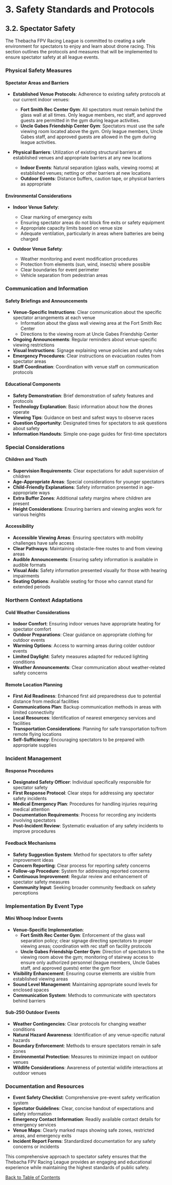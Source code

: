 # 3. Safety Standards and Protocols

## 3.2. Spectator Safety

The Thebacha FPV Racing League is committed to creating a safe environment for spectators to enjoy and learn about drone racing. This section outlines the protocols and measures that will be implemented to ensure spectator safety at all league events.

### Physical Safety Measures

#### Spectator Areas and Barriers

- **Established Venue Protocols**: Adherence to existing safety protocols at our current indoor venues:  
  - **Fort Smith Rec Center Gym**: All spectators must remain behind the glass wall at all times. Only league members, rec staff, and approved guests are permitted in the gym during league activities.  
  - **Uncle Gabes Friendship Center Gym**: Spectators must use the safe viewing room located above the gym. Only league members, Uncle Gabes staff, and approved guests are allowed in the gym during league activities.

- **Physical Barriers**: Utilization of existing structural barriers at established venues and appropriate barriers at any new locations  
  - **Indoor Events**: Natural separation (glass walls, viewing rooms) at established venues; netting or other barriers at new locations  
  - **Outdoor Events**: Distance buffers, caution tape, or physical barriers as appropriate  

#### Environmental Considerations

- **Indoor Venue Safety**:  
  - Clear marking of emergency exits  
  - Ensuring spectator areas do not block fire exits or safety equipment  
  - Appropriate capacity limits based on venue size  
  - Adequate ventilation, particularly in areas where batteries are being charged  

- **Outdoor Venue Safety**:  
  - Weather monitoring and event modification procedures  
  - Protection from elements (sun, wind, insects) where possible  
  - Clear boundaries for event perimeter  
  - Vehicle separation from pedestrian areas  

### Communication and Information

#### Safety Briefings and Announcements

- **Venue-Specific Instructions**: Clear communication about the specific spectator arrangements at each venue  
  - Information about the glass wall viewing area at the Fort Smith Rec Center  
  - Directions to the viewing room at Uncle Gabes Friendship Center  
- **Ongoing Announcements**: Regular reminders about venue-specific viewing restrictions  
- **Visual Instructions**: Signage explaining venue policies and safety rules  
- **Emergency Procedures**: Clear instructions on evacuation routes from spectator areas  
- **Staff Coordination**: Coordination with venue staff on communication protocols  

#### Educational Components

- **Safety Demonstration**: Brief demonstration of safety features and protocols  
- **Technology Explanation**: Basic information about how the drones operate  
- **Viewing Tips**: Guidance on best and safest ways to observe races  
- **Question Opportunity**: Designated times for spectators to ask questions about safety  
- **Information Handouts**: Simple one-page guides for first-time spectators  

### Special Considerations

#### Children and Youth

- **Supervision Requirements**: Clear expectations for adult supervision of children  
- **Age-Appropriate Areas**: Special considerations for younger spectators  
- **Child-Friendly Explanations**: Safety information presented in age-appropriate ways  
- **Extra Buffer Zones**: Additional safety margins where children are present  
- **Height Considerations**: Ensuring barriers and viewing angles work for various heights  

#### Accessibility

- **Accessible Viewing Areas**: Ensuring spectators with mobility challenges have safe access  
- **Clear Pathways**: Maintaining obstacle-free routes to and from viewing areas  
- **Audible Announcements**: Ensuring safety information is available in audible formats  
- **Visual Aids**: Safety information presented visually for those with hearing impairments  
- **Seating Options**: Available seating for those who cannot stand for extended periods  

### Northern Context Adaptations

#### Cold Weather Considerations

- **Indoor Comfort**: Ensuring indoor venues have appropriate heating for spectator comfort  
- **Outdoor Preparations**: Clear guidance on appropriate clothing for outdoor events  
- **Warming Options**: Access to warming areas during colder outdoor events  
- **Limited Daylight**: Safety measures adapted for reduced lighting conditions  
- **Weather Announcements**: Clear communication about weather-related safety concerns  

#### Remote Location Planning

- **First Aid Readiness**: Enhanced first aid preparedness due to potential distance from medical facilities  
- **Communications Plan**: Backup communication methods in areas with limited connectivity  
- **Local Resources**: Identification of nearest emergency services and facilities  
- **Transportation Considerations**: Planning for safe transportation to/from remote flying locations  
- **Self-Sufficiency**: Encouraging spectators to be prepared with appropriate supplies  

### Incident Management

#### Response Procedures

- **Designated Safety Officer**: Individual specifically responsible for spectator safety  
- **First Response Protocol**: Clear steps for addressing any spectator safety incidents  
- **Medical Emergency Plan**: Procedures for handling injuries requiring medical attention  
- **Documentation Requirements**: Process for recording any incidents involving spectators  
- **Post-Incident Review**: Systematic evaluation of any safety incidents to improve procedures  

#### Feedback Mechanisms

- **Safety Suggestion System**: Method for spectators to offer safety improvement ideas  
- **Concern Reporting**: Clear process for reporting safety concerns  
- **Follow-up Procedure**: System for addressing reported concerns  
- **Continuous Improvement**: Regular review and enhancement of spectator safety measures  
- **Community Input**: Seeking broader community feedback on safety perceptions  

### Implementation By Event Type

#### Mini Whoop Indoor Events

- **Venue-Specific Implementation**:  
  - **Fort Smith Rec Center Gym**: Enforcement of the glass wall separation policy; clear signage directing spectators to proper viewing areas; coordination with rec staff on facility protocols  
  - **Uncle Gabes Friendship Center Gym**: Direction of spectators to the viewing room above the gym; monitoring of stairway access to ensure only authorized personnel (league members, Uncle Gabes staff, and approved guests) enter the gym floor  
- **Visibility Enhancement**: Ensuring course elements are visible from established viewing areas  
- **Sound Level Management**: Maintaining appropriate sound levels for enclosed spaces  
- **Communication System**: Methods to communicate with spectators behind barriers  

#### Sub-250 Outdoor Events

- **Weather Contingencies**: Clear protocols for changing weather conditions  
- **Natural Hazard Awareness**: Identification of any venue-specific natural hazards  
- **Boundary Enforcement**: Methods to ensure spectators remain in safe zones  
- **Environmental Protection**: Measures to minimize impact on outdoor venues  
- **Wildlife Considerations**: Awareness of potential wildlife interactions at outdoor venues  

### Documentation and Resources

- **Event Safety Checklist**: Comprehensive pre-event safety verification system  
- **Spectator Guidelines**: Clear, concise handout of expectations and safety information  
- **Emergency Contact Information**: Readily available contact details for emergency services  
- **Venue Maps**: Clearly marked maps showing safe zones, restricted areas, and emergency exits  
- **Incident Report Forms**: Standardized documentation for any safety concerns or incidents  

This comprehensive approach to spectator safety ensures that the Thebacha FPV Racing League provides an engaging and educational experience while maintaining the highest standards of public safety.

[Back to Table of Contents](contents.md)